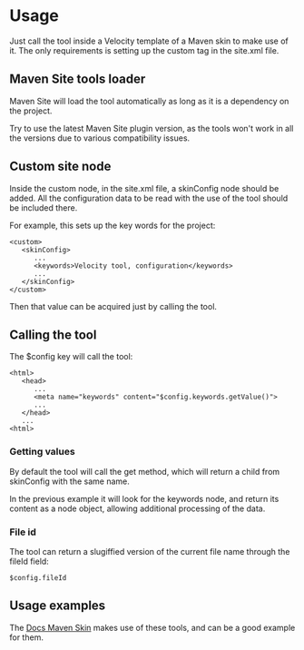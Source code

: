 # Usage

Just call the tool inside a Velocity template of a Maven skin to make use of it. The only requirements is setting up the custom tag in the site.xml file.

## Maven Site tools loader

Maven Site will load the tool automatically as long as it is a dependency on the project.

Try to use the latest Maven Site plugin version, as the tools won't work in all the versions due to various compatibility issues.

## Custom site node

Inside the custom node, in the site.xml file, a skinConfig node should be added. All the configuration data to be read with the use of the tool should be included there.

For example, this sets up the key words for the project:

```
<custom>
   <skinConfig>
      ...
      <keywords>Velocity tool, configuration</keywords>
      ...
   </skinConfig>
</custom>
```

Then that value can be acquired just by calling the tool.

## Calling the tool

The $config key will call the tool:

```
<html>
   <head>
      ...
      <meta name="keywords" content="$config.keywords.getValue()">
      ...
   </head>
   ...
<html>
```

### Getting values

By default the tool will call the get method, which will return a child from skinConfig with the same name.

In the previous example it will look for the keywords node, and return its content as a node object, allowing additional processing of the data.

### File id

The tool can return a slugiffied version of the current file name through the fileId field:

```
$config.fileId
```

## Usage examples

The [Docs Maven Skin][docs-skin] makes use of these tools, and can be a good example for them.

[tools]: ./tools.html

[docs-skin]: https://github.com/Bernardo-MG/docs-maven-skin